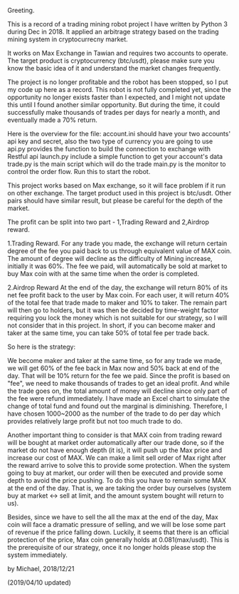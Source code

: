 Greeting.

This is a record of a trading mining robot project I have written by Python 3 during Dec in 2018. It applied an arbitrage strategy based on the trading mining system in cryptocurrecny market. 

It works on Max Exchange in Tawian and requires two accounts to operate. The target product is cryptocurrency (btc/usdt), please make sure you know the basic idea of it and understand the market changes frequently. 

The project is no longer profitable and the robot has been stopped, so I put my code up here as a record.
This robot is not fully completed yet, since the opportunity no longer exists faster than I expected, and I might not update this until I found another similar opportunity. But during the time, it could successfully make thousands of trades per days for nearly a month, and eventually made a 70% return.

Here is the overview for the file:
  account.ini should have your two accounts' api key and secret, also the two type of currency you are going to use
  api.py provides the function to build the connection to exchange with Restful api
  launch.py include a simple function to get your account's data
  trade.py is the main script which will do the trade
  main.py is the monitor to control the order flow. Run this to start the robot.


This project works based on Max exchange, so it will face problem if it run on other exchange.
The target product used in this project is btc/usdt. Other pairs should have similar result, but please be careful for the depth of the market.

The profit can be split into two part - 1,Trading Reward and 2,Airdrop reward.

1.Trading Reward.
For any trade you made, the exchange will return certain degree of the fee you paid back to us through equivalent value of MAX coin. The amount of degree will decline as the difficulty of Mining increase, initially it was 60%.
The fee we paid, will automatically be sold at market to buy Max coin with at the same time when the order is completed.

2.Airdrop Reward
At the end of the day, the exchange will return 80% of its net fee profit back to the user by Max coin. For each user, it will return 40% of the total fee that trade made to maker and 10% to taker. The remain part will then go to holders, but it was then be decided by time-weight factor requiring you lock the money which is not suitable for our strategy, so I will not consider that in this project.
In short, if you can become maker and taker at the same time, you can take 50% of total fee per trade back.


So here is the strategy:

We become maker and taker at the same time, so for any trade we made, we will get 60% of the fee back in Max now and 50% back at end of the day.
That will be 10% return for the fee we paid.
Since the profit is based on "fee", we need to make thousands of trades to get an ideal profit. And while the trade goes on, the total amount of money will decline since only part of the fee were refund immediately. I have made an Excel chart to simulate the change of total fund and found out the marginal is diminishing. Therefore, I have chosen 1000~2000 as the number of the trade to do per day which provides relatively large profit but not too much trade to do. 

Another important thing to consider is that MAX coin from trading reward will be bought at market order automatically after our trade done, so if the market do not have enough depth (it is), it will push up the Max price and increase our cost of MAX.
We can make a limit sell order of Max right after the reward arrive to solve this to provide some protection. When the system going to buy at market, our order will then be executed and provide some depth to avoid the price pushing. To do this you have to remain some MAX at the end of the day.
That is, we are taking the order buy ourselves (system buy at market <-> sell at limit, and the amount system bought will return to us).

Besides, since we have to sell the all the max at the end of the day, Max coin will face a dramatic pressure of selling, and we will be lose some part of revenue if the price falling down. Luckily, it seems that there is an official protection of the price, Max coin generally holds at 0.081(max/usdt). This is the prerequisite of our strategy, once it no longer holds please stop the system immediately.

by Michael, 2018/12/21

(2019/04/10 updated)
